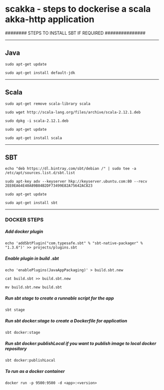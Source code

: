 # scakka - steps to dockerise a scala akka-http application

######## STEPS TO INSTALL SBT IF REQUIRED ###############

---

## Java
`sudo apt-get update`

`sudo apt-get install default-jdk`

---

## Scala

`sudo apt-get remove scala-library scala`

`sudo wget http://scala-lang.org/files/archive/scala-2.12.1.deb`

`sudo dpkg -i scala-2.12.1.deb`

`sudo apt-get update`

`sudo apt-get install scala`

---

## SBT
`echo "deb https://dl.bintray.com/sbt/debian /" | sudo tee -a /etc/apt/sources.list.d/sbt.list`

`sudo apt-key adv --keyserver hkp://keyserver.ubuntu.com:80 --recv 2EE0EA64E40A89B84B2DF73499E82A75642AC823`

`sudo apt-get update`

`sudo apt-get install sbt`

---

### DOCKER STEPS
##### Add docker plugin
`echo 'addSbtPlugin("com.typesafe.sbt" % "sbt-native-packager" % "1.3.6")' >> projects/plugins.sbt`


##### Enable plugin in build .sbt
`echo 'enablePlugins(JavaAppPackaging)' > build.sbt.new`

`cat build.sbt >> build.sbt.new`

`mv build.sbt.new build.sbt`

##### Run sbt stage to create a runnable script for the app
`sbt stage`

##### Run sbt docker:stage to create a Dockerfile for application
`sbt docker:stage`

##### Run sbt docker:publishLocal if you want to publish image to local docker repository
`sbt docker:publishLocal`


##### To run as a docker container
`docker run -p 9500:9500 -d <app>:<version>`
